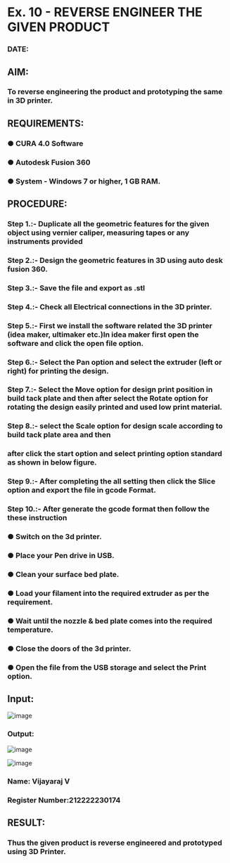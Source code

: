 # Ex. 10 - REVERSE ENGINEER THE GIVEN PRODUCT

### DATE: 

## AIM: 
### To reverse engineering the product and prototyping the same in 3D printer.

## REQUIREMENTS:
### ●	CURA 4.0 Software
### ●	 Autodesk Fusion 360
### ●	 System - Windows 7 or higher, 1 GB RAM.

## PROCEDURE:
### Step 1.:- Duplicate all the geometric features for the given object using vernier caliper, measuring tapes or any instruments provided
### Step 2.:- Design the geometric features in 3D using auto desk fusion 360.
### Step 3.:- Save the file and export as .stl
### Step 4.:- Check all Electrical connections in the 3D printer.
### Step 5.:- First we install the software related the 3D printer (idea maker, ultimaker etc.)In idea maker first open the software and click the open file option.
### Step 6.:- Select the Pan option and select the extruder (left or right) for printing the design.
### Step 7.:- Select the Move option for design print position in build tack plate and then after select the Rotate option for rotating the design easily printed and used low print material.
### Step 8.:- select the Scale option for design scale according to build tack plate area and then
### after click the start option and select printing option standard as shown in below figure.
### Step 9.:- After completing the all setting then click the Slice option and export the file in gcode Format.
### Step 10.:- After generate the gcode format then follow the these instruction 
  ###   ●	Switch on the 3d printer.
  ###   ●	Place your Pen drive in USB.
  ###   ●	Clean your surface bed plate.
  ###   ●	Load your filament into the required extruder as per the requirement.
  ###   ●	Wait until the nozzle & bed plate comes into the required temperature.
  ###   ●	Close the doors of the 3d printer.
  ###   ●	Open the file from the USB storage and select the Print option.

## Input:

![image](https://github.com/vijayarajv1704/Ex.-10---REVERSE-ENGINEER-THE-GIVEN-PRODUCT/assets/121303741/1b8fa501-6e4c-4a02-a4db-eb1beede6301)

### Output:
![image](https://github.com/vijayarajv1704/Ex.-10---REVERSE-ENGINEER-THE-GIVEN-PRODUCT/assets/121303741/97633307-5742-4a87-88be-5fbe407039f8)

![image](https://github.com/vijayarajv1704/Ex.-10---REVERSE-ENGINEER-THE-GIVEN-PRODUCT/assets/121303741/6555ed8b-c0f8-446c-9faa-911e3f0dea45)


### Name: Vijayaraj V
### Register Number:212222230174

## RESULT:
###   Thus the given product is reverse engineered and prototyped using 3D Printer.
